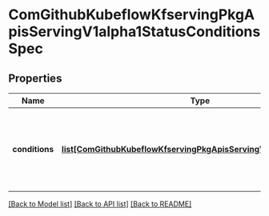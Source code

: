 # ComGithubKubeflowKfservingPkgApisServingV1alpha1StatusConditionsSpec

## Properties
Name | Type | Description | Notes
------------ | ------------- | ------------- | -------------
**conditions** | [**list[ComGithubKubeflowKfservingPkgApisServingV1alpha1Condition]**](ComGithubKubeflowKfservingPkgApisServingV1alpha1Condition.md) | Conditions the latest available observations of a resource&#39;s current state. | [optional] 

[[Back to Model list]](../README.md#documentation-for-models) [[Back to API list]](../README.md#documentation-for-api-endpoints) [[Back to README]](../README.md)


